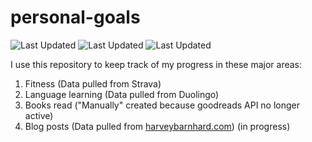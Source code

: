 # personal-goals
![Last Updated](https://img.shields.io/date/1626141201?color=FC4C02&label=Fitness%20Updated&logo=strava)
![Last Updated](https://img.shields.io/date/1626141201?color=7ac70c&label=Language%20Updated&logo=duolingo)
![Last Updated](https://img.shields.io/date/1626141201?color=e9e5cd&label=Books%20Updated&logo=goodreads)

I use this repository to keep track of my progress in these major areas:

1. Fitness (Data pulled from Strava)
2. Language learning (Data pulled from Duolingo)
3. Books read ("Manually" created because goodreads API no longer active)
4. Blog posts (Data pulled from [harveybarnhard.com](https://harveybarnhard.com)) (in progress)
